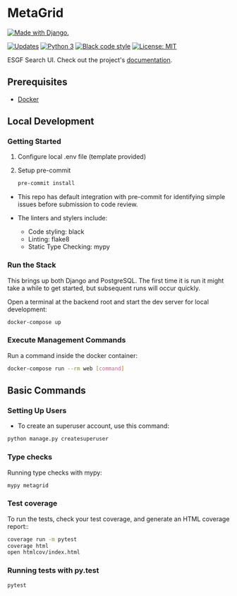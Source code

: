 # MetaGrid

[![Made with Django.](https://www.djangoproject.com/m/img/badges/djangomade124x25.gif)](http://www.djangoproject.com)

[![Updates](https://pyup.io/repos/github/aims-group/metagrid/shield.svg)](https://pyup.io/repos/github/aims-group/metagrid/)
[![Python 3](https://pyup.io/repos/github/aims-group/metagrid/python-3-shield.svg)](https://pyup.io/repos/github/aims-group/metagrid/)
[![Black code style](https://img.shields.io/badge/code%20style-black-000000.svg)](https://github.com/ambv/black)
[![License: MIT](https://img.shields.io/badge/License-MIT-yellow.svg)](https://opensource.org/licenses/MIT)

ESGF Search UI. Check out the project's [documentation](http://aims-group.github.io/MetaGrid/).

## Prerequisites

- [Docker](https://docs.docker.com/docker-for-mac/install/)

## Local Development

### Getting Started

1. Configure local .env file (template provided)

2. Setup pre-commit

    ```bash
    pre-commit install
    ```

- This repo has default integration with pre-commit for identifying simple issues before submission to code review.

- The linters and stylers include:
  - Code styling: black
  - Linting: flake8
  - Static Type Checking: mypy

### Run the Stack

This brings up both Django and PostgreSQL. The first time it is run it might take a while to get started, but subsequent runs will occur quickly.

Open a terminal at the backend root and start the dev server for local development:

```bash
docker-compose up
```

### Execute Management Commands

Run a command inside the docker container:

```bash
docker-compose run --rm web [command]
```

## Basic Commands

### Setting Up Users

- To create an superuser account, use this command:

```bash
python manage.py createsuperuser
```

### Type checks

Running type checks with mypy:

```bash
mypy metagrid
```

### Test coverage

To run the tests, check your test coverage, and generate an HTML coverage report::

```bash
coverage run -m pytest
coverage html
open htmlcov/index.html
```

### Running tests with py.test

``` bash
pytest
```
